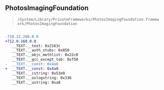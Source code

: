 ## PhotosImagingFoundation

> `/System/Library/PrivateFrameworks/PhotosImagingFoundation.framework/PhotosImagingFoundation`

```diff

-710.22.200.0.0
+712.0.160.0.0
   __TEXT.__text: 0x2163c
   __TEXT.__auth_stubs: 0x850
   __TEXT.__objc_methlist: 0x22c0
   __TEXT.__gcc_except_tab: 0xf50
-  __TEXT.__const: 0x4a8
+  __TEXT.__const: 0x4a0
   __TEXT.__cstring: 0x53e0
   __TEXT.__oslogstring: 0x336
   __TEXT.__ustring: 0xa8

```
